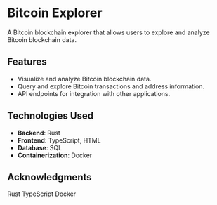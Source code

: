 # Bitcoin Explorer

A Bitcoin blockchain explorer that allows users to explore and analyze Bitcoin blockchain data.

## Features

- Visualize and analyze Bitcoin blockchain data.
- Query and explore Bitcoin transactions and address information.
- API endpoints for integration with other applications.

## Technologies Used

- **Backend**: Rust
- **Frontend**: TypeScript, HTML
- **Database**: SQL
- **Containerization**: Docker

## Acknowledgments
Rust
TypeScript
Docker
